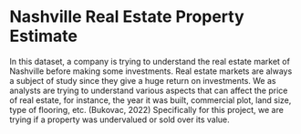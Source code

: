# Nashville Real Estate Property Estimate 
 In this dataset, a company is trying to understand the real estate market of Nashville before making some investments. Real estate markets are always a subject of study since they give a huge return on investments. We as analysts are trying to understand various aspects that can affect the price of real estate, for instance, the year it was built, commercial plot, land size, type of flooring, etc. (Bukovac, 2022) Specifically for this project, we are trying if a property was undervalued or sold over its value.
